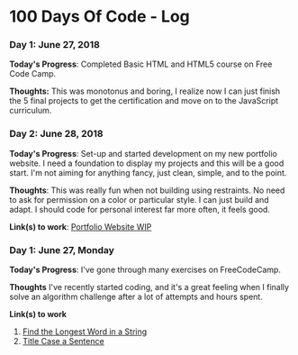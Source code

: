 # 100 Days Of Code - Log

### Day 1: June 27, 2018 

**Today's Progress**: Completed Basic HTML and HTML5 course on Free Code Camp.

**Thoughts:** This was monotonus and boring, I realize now I can just finish the 5 final projects to get the certification and move on to the JavaScript curriculum.

<!--- **Link to work:** [Calculator App](http://www.example.com)-->

### Day 2: June 28, 2018

**Today's Progress**: Set-up and started development on my new portfolio website. I need a foundation to display my projects and this will be a good start. I'm not aiming for anything fancy, just clean, simple, and to the point.

**Thoughts**: This was really fun when not building using restraints. No need to ask for permission on a color or particular style. I can just build and adapt. I should code for personal interest far more often, it feels good.

**Link(s) to work**: [Portfolio Website WIP](https://jarededdy.wpengine.com/)


### Day 1: June 27, Monday

**Today's Progress**: I've gone through many exercises on FreeCodeCamp.

**Thoughts** I've recently started coding, and it's a great feeling when I finally solve an algorithm challenge after a lot of attempts and hours spent.

**Link(s) to work**
1. [Find the Longest Word in a String](https://www.freecodecamp.com/challenges/find-the-longest-word-in-a-string)
2. [Title Case a Sentence](https://www.freecodecamp.com/challenges/title-case-a-sentence)
